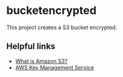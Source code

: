 # bucketencrypted

This project creates a S3 bucket encrypted.

## Helpful links

- [What is Amazon S3?][1]
- [AWS Key Management Service][2]

[1]: https://docs.aws.amazon.com/AmazonS3/latest/userguide/Welcome.html
[2]: https://docs.aws.amazon.com/kms/latest/developerguide/overview.html